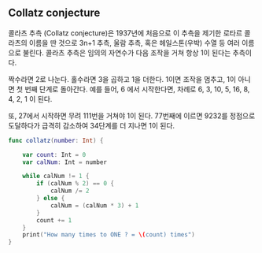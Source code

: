 ## Collatz conjecture
콜라츠 추측 (Collatz conjecture)은 1937년에 처음으로 이 추측을 제기한 로타르 콜라츠의 이름을 딴 것으로 3n+1 추측, 울람 추측, 혹은 헤일스톤(우박) 수열 등 여러 이름으로 불린다. 콜라츠 추측은 임의의 자연수가 다음 조작을 거쳐 항상 1이 된다는 추측이다.

짝수라면 2로 나눈다.
홀수라면 3을 곱하고 1을 더한다.
1이면 조작을 멈추고, 1이 아니면 첫 번째 단계로 돌아간다.
예를 들어, 6 에서 시작한다면, 차례로 6, 3, 10, 5, 16, 8, 4, 2, 1 이 된다.

또, 27에서 시작하면 무려 111번을 거쳐야 1이 된다. 77번째에 이르면 9232를 정점으로 도달하다가 급격히 감소하여 34단계를 더 지나면 1이 된다.

```swift
func collatz(number: Int) {

    var count: Int = 0
    var calNum: Int = number

    while calNum != 1 {
        if (calNum % 2) == 0 {
            calNum /= 2
        } else {
            calNum = (calNum * 3) + 1
        }
        count += 1
    }
    print("How many times to ONE ? = \(count) times")
}
```
